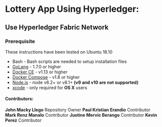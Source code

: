 # Lottery App Using Hyperledger:

## Use Hyperledger Fabric Network

### Prerequisite

These instructions have been tested on Ubuntu 18.10

* Bash - Bash scripts are needed to setup installation files
* [GoLang](https://golang.org/) - 1.7.0 or higher
* [Docker CE](https://www.docker.com/get-docker) - v1.13 or higher
* [Docker Compose](https://docs.docker.com/compose/install/) - v1.8 or higher
* [Node.js](https://nodejs.org/en/download/) - node v6.2+ or v8.1+ **(v9 and v10 are not supported)**
* [xcode](https://developer.apple.com/xcode/) - only required for **OS X** users

#### Contributors:

**John Macky Llego** Repository Owner
**Paul Kristian Erandio**  Contributor
**Mark Renz Manalo**  Contributor
**Justine Mervic Berango** Contributor
**Kevin Perez** Contributor

